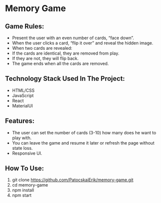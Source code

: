 # Memory Game

## Game Rules:

- Present the user with an even number of cards, “face down”.
- When the user clicks a card, “flip it over” and reveal the hidden
  image.
- When two cards are revealed:
- If the cards are identical, they are removed from play.
- If they are not, they will flip back.
- The game ends when all the cards are removed.

## Technology Stack Used In The Project:

- HTML/CSS
- JavaScript
- React
- MaterialUI

## Features:

- The user can set the number of cards (3-10) how many does he want to play with.
- You can leave the game and resume it later or refresh the page without state loss.
- Responsive UI.

## How To Use:

1. git clone https://github.com/PatocskaiErik/memory-game.git
2. cd memory-game
3. npm install
4. npm start
